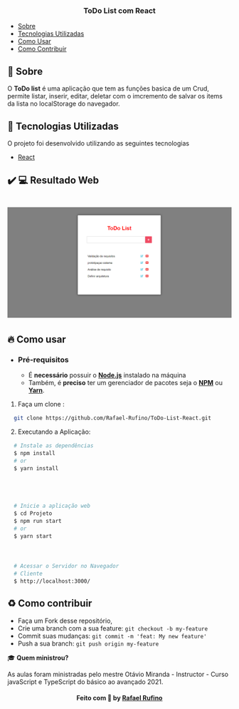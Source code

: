 

<h3 align="center">
    <b>ToDo List com React</b>
    <br>
</h3>




- [Sobre](#sobre)
- [Tecnologias Utilizadas](#tecnologias-utilizadas)
- [Como Usar](#como-usar)
- [Como Contribuir](#como-contribuir)

<a id="sobre"></a>


## :bookmark: Sobre

O <strong>ToDo list</strong> é uma aplicação que tem as funções basica de um Crud, permite listar, inserir, editar, deletar com o imcremento de salvar os items da lista no localStorage do navegador.



<a id="tecnologias-utilizadas"></a>

## :rocket: Tecnologias Utilizadas

O projeto foi desenvolvido utilizando as seguintes tecnologias


- [React](https://nodejs.org/en/)


## :heavy_check_mark: :computer: Resultado Web

<h1 align="center">
    <img alt="Web Home" src="./.github/app.png" width="900px">

</h1>


<a id="como-usar"></a>

## :fire: Como usar

- ### **Pré-requisitos**

  - É **necessário** possuir o **[Node.js](https://nodejs.org/en/)** instalado na máquina
  - Também, é **preciso** ter um gerenciador de pacotes seja o **[NPM](https://www.npmjs.com/)** ou **[Yarn](https://yarnpkg.com/)**.


1. Faça um clone :

```sh
  git clone https://github.com/Rafael-Rufino/ToDo-List-React.git
```

2. Executando a Aplicação:

```sh
  # Instale as dependências
  $ npm install
  # or
  $ yarn install




  # Inicie a aplicação web
  $ cd Projeto
  $ npm run start
  # or
  $ yarn start



  # Acessar o Servidor no Navegador
  # Cliente
  $ http://localhost:3000/


```



## :recycle: Como contribuir

- Faça um Fork desse repositório,
- Crie uma branch com a sua feature: `git checkout -b my-feature`
- Commit suas mudanças: `git commit -m 'feat: My new feature'`
- Push a sua branch: `git push origin my-feature`


🎓 **Quem ministrou?**

As aulas foram ministradas pelo mestre Otávio Miranda - Instructor - Curso javaScript e TypeScript do básico ao avançado 2021.



<h4 align="center">
    Feito com 💜 by <a href="https://www.linkedin.com/in/rafael-r-dos-santos-b889311ba/" target="_blank">Rafael Rufino</a>
</h4>



